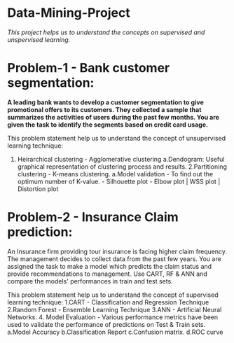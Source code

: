 # Data-Mining-Project
*This project helps us to understand the concepts on supervised and unspervised learning.*

# Problem-1 - Bank customer segmentation:
**A leading bank wants to develop a customer segmentation to give promotional offers to its customers. They collected a sample that summarizes the activities of users during the past few months. You are given the task to identify the segments based on credit card usage.**

This problem statement help us to understand the concept of unsupervised learning technique:
1. Heirarchical clustering - Agglomerative clustering
    a.Dendogram: Useful graphical representation of clustering process and results.
2.Partitioning clustering - K-means clustering.
    a.Model validation - To find out the optimum number of K-value.
        - Silhouette plot
        - Elbow plot | WSS plot | Distortion plot 

# Problem-2 - Insurance Claim prediction:
An Insurance firm providing tour insurance is facing higher claim frequency. The management decides to collect data from the past few years. You are assigned the task to make a model which predicts the claim status and provide recommendations to management. Use CART, RF & ANN and compare the models' performances in train and test sets.

This problem statement help us to understand the concept of supervised learning technique:
1.CART - Classification and Regression Technique 
2.Random Forest - Ensemble Learning Technique
3.ANN - Artificial Neural Networks.
4. Model Evaluation - Various performance metrics have been used to validate the performance of predictions on Test & Train sets.
    a.Model Accuracy
    b.Classification Report
    c.Confusion matrix.
    d.ROC curve
